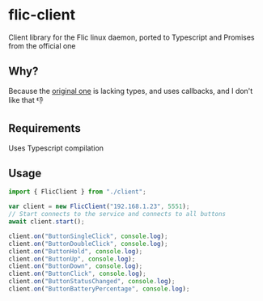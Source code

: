 # flic-client

Client library for the Flic linux daemon, ported to Typescript and Promises from the official one

## Why?

Because the [original one](https://raw.githubusercontent.com/50ButtonsEach/fliclib-linux-hci/master/clientlib/nodejs/fliclibNodeJs.js) is lacking types, and uses callbacks, and I don't like that 👎

## Requirements

Uses Typescript compilation

## Usage

```js
import { FlicClient } from "./client";

var client = new FlicClient("192.168.1.23", 5551);
// Start connects to the service and connects to all buttons
await client.start();

client.on("ButtonSingleClick", console.log);
client.on("ButtonDoubleClick", console.log);
client.on("ButtonHold", console.log);
client.on("ButtonUp", console.log);
client.on("ButtonDown", console.log);
client.on("ButtonClick", console.log);
client.on("ButtonStatusChanged", console.log);
client.on("ButtonBatteryPercentage", console.log);
```
